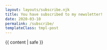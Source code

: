 ```yaml
---
layout: layouts/subscribe.njk
title: You have subscribed to my newsletter!
date: 2020-03-10
permalink: /subscribe/
templateClass: tmpl-post
---
```


{{ content | safe }}
